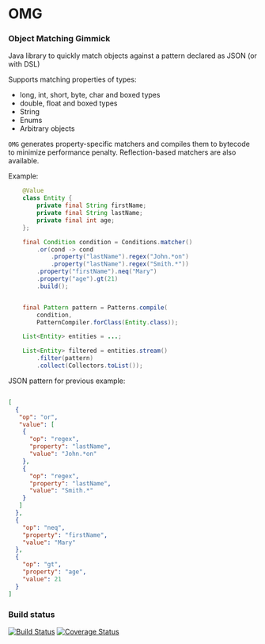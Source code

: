 # OMG

### Object Matching Gimmick

Java library to quickly match objects against a pattern declared as JSON (or with DSL)

Supports matching properties of types:

- long, int, short, byte, char and boxed types
- double, float and boxed types
- String
- Enums
- Arbitrary objects 

`OMG` generates property-specific matchers and compiles them to bytecode to minimize performance penalty. 
Reflection-based matchers are also available.

Example:
```java
    @Value
    class Entity {
        private final String firstName;
        private final String lastName;
        private final int age;
    };

    final Condition condition = Conditions.matcher()
        .or(cond -> cond
            .property("lastName").regex("John.*on")
            .property("lastName").regex("Smith.*"))
        .property("firstName").neq("Mary")
        .property("age").gt(21)
        .build();


    final Pattern pattern = Patterns.compile(
        condition, 
        PatternCompiler.forClass(Entity.class));

    List<Entity> entities = ...;

    List<Entity> filtered = entities.stream()
        .filter(pattern)
        .collect(Collectors.toList());

```

JSON pattern for previous example:

```json

[
  {
   "op": "or",
   "value": [
    {
      "op": "regex",
      "property": "lastName",
      "value": "John.*on"
    },
    {
      "op": "regex",
      "property": "lastName",
      "value": "Smith.*"
    }
   ]
  },
  {
    "op": "neq",
    "property": "firstName",
    "value": "Mary"
  },
  {
    "op": "gt",
    "property": "age",
    "value": 21
  } 
]  

```

### Build status

[![Build Status](https://travis-ci.org/uaraven/omg.svg?branch=master)](https://travis-ci.org/uaraven/omg) [![Coverage Status](https://coveralls.io/repos/github/uaraven/omg/badge.svg?branch=feature/json-parsing)](https://coveralls.io/github/uaraven/omg?branch=feature/json-parsing)
